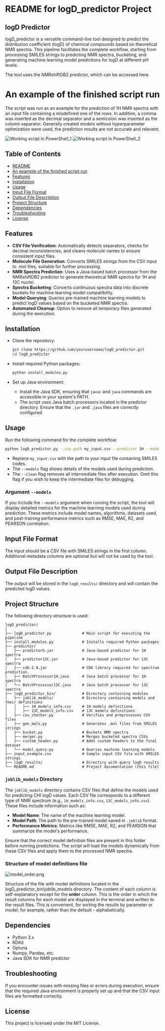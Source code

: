 
# README for logD_predictor Project

## logD Predictor

logD_predictor is a versatile command-line tool designed to predict the distribution coefficient (logD) of chemical compounds based on theoretical NMR spectra. This pipeline facilitates the complete workflow, starting from processing SMILES strings to predicting NMR spectra, bucketing, and generating machine learning model predictions for logD at different pH levels.

The tool uses the NMRshiftDB2 predictor, which can be accessed here.

# An example of the finished script run

The script was run as an example for the prediction of 1H NMR spectra with an input file containing a misdefined one of the rows. In addition, a comma was inserted as the decimal separator and a semicolon was inserted as the column separator. Generally created models without hyperparameter optimization were used, the prediction results are not accurate and relevent.

![Working script in PowerShell_1](IMG/logo1.png)
![Working script in PowerShell_2](IMG/logo2.png)

## Table of Contents
- [README](#readme)
- [An example of the finished script run](#An-example-of-the-finished-script-run)
- [Features](#features)
- [Installation](#installation)
- [Usage](#usage)
- [Input File Format](#input-file-format)
- [Output File Description](#output-file-description)
- [Project Structure](#project-structure)
- [Dependencies](#dependencies)
- [Troubleshooting](#troubleshooting)
- [License](#license)

## Features

- **CSV File Verification**: Automatically detects separators, checks for decimal inconsistencies, and cleans molecule names to ensure consistent input files.
- **Molecule File Generation**: Converts SMILES strings from the CSV input to .mol files, suitable for further processing.
- **NMR Spectra Prediction**: Uses a Java-based batch processor from the NMRshiftDB2 predictor to generate theoretical NMR spectra for 1H and 13C nuclei.
- **Spectra Bucketing**: Converts continuous spectra data into discrete buckets for machine learning model compatibility.
- **Model Querying**: Queries pre-trained machine learning models to predict logD values based on the bucketed NMR spectra.
- **Automated Cleanup**: Option to remove all temporary files generated during the execution.

## Installation

- Clone the repository:

  ```bash
  git clone https://github.com/yourusername/logD_predictor.git
  cd logD_predictor
  ```

- Install required Python packages:

  ```bash
  python install_modules.py
  ```

- Set up Java environment:
  - Install the Java SDK, ensuring that `javac` and `java` commands are accessible in your system's PATH.
  - The script uses Java batch processors located in the predictor directory. Ensure that the `.jar` and `.java` files are correctly configured.

## Usage

Run the following command for the complete workflow:

```bash
python logD_predictor.py --csv_path my_input.csv --predictor 1H --models --clean
```

- Replace `my_input.csv` with the path to your input file containing SMILES codes.
- The `--models` flag shows details of the models used during prediction.
- The `--clean` flag removes all intermediate files after execution. Omit this flag if you wish to keep the intermediate files for debugging.

### Argument `--models`
If you include the `--models` argument when running the script, the tool will display detailed metrics for the machine learning models used during prediction. These metrics include model names, algorithms, datasets used, and post-training performance metrics such as RMSE, MAE, R2, and PEARSON correlation.

## Input File Format

The input should be a CSV file with SMILES strings in the first column. Additional metadata columns are optional but will not be used by the tool.

## Output File Description

The output will be stored in the `logD_results/` directory and will contain the predicted logD values.

## Project Structure

The following directory structure is used:

```
logD_predictor/
│
├── logD_predictor.py              # Main script for executing the pipeline
├── install_modules.py             # Installs required Python packages
├── predictor/
│   ├── predictorh.jar             # Java-based predictor for 1H spectra
│   ├── predictor13C.jar           # Java-based predictor for 13C spectra
│   ├── cdk-2.9.jar                # CDK library required for spectrum prediction.
│   ├── BatchProcessor1H.java      # Java batch processor for 1H spectra
│   └── BatchProcessor13C.java     # Java batch processor for 13C spectra
├── logD_predictor_bin/            # Directory containing modules
│   ├── joblib_models/             # Directory containing models and their definitions
│   │   ├── 1H_models_info.csv     # 1H models definitions
│   │   ├── 13C_models_info.csv    # 13C models definitions
│   ├── csv_checker.py             # Verifies and preprocesses CSV files
│   ├── gen_mols.py                # Generates .mol files from SMILES strings
│   ├── bucket.py                  # Buckets NMR spectra
│   ├── merger.py                  # Merges bucketed spectra CSVs
│   ├── custom_header.py           # Adds custom headers to the final dataset
│   └── model_query.py             # Queries machine learning models
├── input_example.csv              # Sample input CSV file with SMILES strings
├── logD_results/                  # Directiry with query logD results 
└── README.md                      # Project documentation (this file)
```

### `joblib_models` Directory
The `joblib_models` directory contains CSV files that define the models used for predicting CHI logD values. Each CSV file corresponds to a different type of NMR spectrum (e.g., `1H_models_info.csv`, `13C_models_info.csv`). These files include information such as:
- **Model Name**: The name of the machine learning model.
- **Model Path**: The path to the pre-trained model saved in `.joblib` format.
- **Performance Metrics**: Metrics like RMSE, MAE, R2, and PEARSON that summarize the model's performance.

Ensure that the correct model definition files are present in this folder before running predictions. The script will load the models dynamically from these CSV files and apply them to the processed NMR spectra.

### Structure of model definitions file

![model_order.png](IMG/model_order.png)

Structure of the file with model definitions located in the logD_predictor_bin\joblib_models directory. The content of each column is self-explanatory except for the **order** column. This is the order in which the result columns for each model are displayed in the terminal and written to the result files. This is convenient, for sorting the results by parameter or model, for example, rather than the default - alphabetically.

## Dependencies

- Python 3.x
- RDKit
- Optuna
- Numpy, Pandas, etc.
- Java SDK for NMR predictor

## Troubleshooting

If you encounter issues with missing files or errors during execution, ensure that the required Java environment is properly set up and that the CSV input files are formatted correctly.

## License

This project is licensed under the MIT License.
